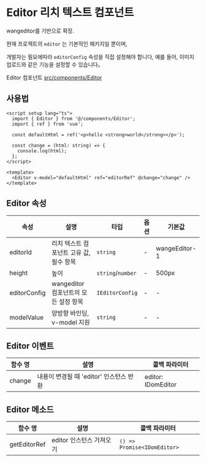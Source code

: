 # Editor 리치 텍스트 컴포넌트

wangeditor를 기반으로 확장.

<!-- (https://www.wangeditor.com/) -->

현재 프로젝트의 `editor` 는 기본적인 패키지일 뿐이며,

개발자는 필요에따라 `editorConfig` 속성을 직접 설정해야 합니다, 예를 들어, 이미지 업로드와 같은 기능을 설정할 수 있습니다。

<!-- [wangeditor문서](https://www.wangeditor.com/v5/) -->

Editor 컴포넌트 [src/components/Editor](https://github.com/web2-solution/web2-vue-framework/tree/demo/src/components/Editor)

## 사용법

```vue
<script setup lang="ts">
  import { Editor } from '@/components/Editor';
  import { ref } from 'vue';

  const defaultHtml = ref('<p>hello <strong>world</strong></p>');

  const change = (html: string) => {
    console.log(html);
  };
</script>

<template>
  <Editor v-model="defaultHtml" ref="editorRef" @change="change" />
</template>
```

## Editor 속성

| 속성 | 설명 | 타입 | 옵션 | 기본값 |
| --- | --- | --- | --- | --- |
| editorId | 리치 텍스트 컴포넌트 고유 값, 필수 항목 | `string` | - | wangeEditor-1 |
| height | 높이 | `string`/`number` | - | 500px |
| editorConfig | wangeditor 컴포넌트의 모든 설정 항목 | `IEditorConfig` | - | - |
| modelValue | 양방향 바인딩, v-model 지원 | `string` | - | - |

## Editor 이벤트

| 함수 명 | 설명                                    | 콜백 파라미터      |
| ------- | --------------------------------------- | ------------------ |
| change  | 내용이 변경될 때 'editor' 인스턴스 반환 | editor: IDomEditor |

## Editor 메소드

| 함수 명      | 설명                     | 콜백 파라미터               |
| ------------ | ------------------------ | --------------------------- |
| getEditorRef | editor 인스턴스 가져오기 | `() => Promise<IDomEditor>` |
